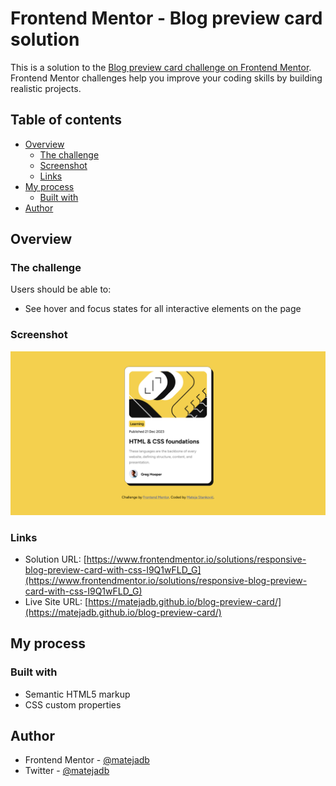 # Frontend Mentor - Blog preview card solution

This is a solution to the [Blog preview card challenge on Frontend Mentor](https://www.frontendmentor.io/challenges/blog-preview-card-ckPaj01IcS). Frontend Mentor challenges help you improve your coding skills by building realistic projects.

## Table of contents

- [Overview](#overview)
  - [The challenge](#the-challenge)
  - [Screenshot](#screenshot)
  - [Links](#links)
- [My process](#my-process)
  - [Built with](#built-with)
- [Author](#author)

## Overview

### The challenge

Users should be able to:

- See hover and focus states for all interactive elements on the page

### Screenshot

![](./screenshot.jpg)

### Links

- Solution URL: [https://www.frontendmentor.io/solutions/responsive-blog-preview-card-with-css-I9Q1wFLD_G](https://www.frontendmentor.io/solutions/responsive-blog-preview-card-with-css-I9Q1wFLD_G)
- Live Site URL: [https://matejadb.github.io/blog-preview-card/](https://matejadb.github.io/blog-preview-card/)

## My process

### Built with

- Semantic HTML5 markup
- CSS custom properties

## Author

- Frontend Mentor - [@matejadb](https://www.frontendmentor.io/profile/matejadb)
- Twitter - [@matejadb](https://twitter.com/matejadb)
